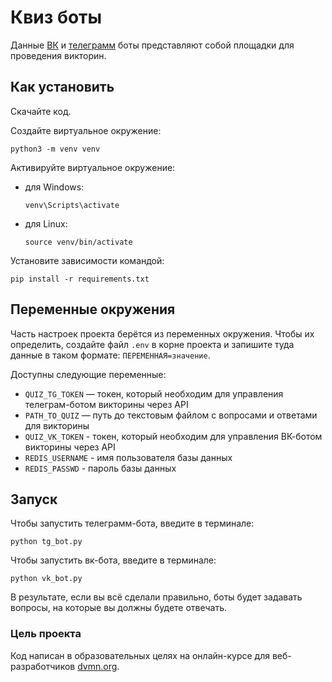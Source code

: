 # Квиз боты 

Данные [ВК](https://vk.ru/club219094613) и [телеграмм](https://t.me/intellectual_quiz_bot) боты представляют собой площадки для проведения викторин. 


## Как установить

Скачайте код.

Создайте виртуальное окружение:

```
python3 -m venv venv
```

Активируйте виртуальное окружение:

- для Windows:
    ```
    venv\Scripts\activate 
    ```
- для Linux:
    ```
    source venv/bin/activate 
    ```

Установите зависимости командой:

```
pip install -r requirements.txt
```

## Переменные окружения

Часть настроек проекта берётся из переменных окружения. Чтобы их определить,
создайте файл `.env` в корне проекта и запишите туда данные в таком
формате: `ПЕРЕМЕННАЯ=значение`.

Доступны следующие переменные:

- `QUIZ_TG_TOKEN` — токен, который необходим для управления телеграм-ботом викторины через API
- `PATH_TO_QUIZ` — путь до текстовым файлом с вопросами и ответами для викторины
- `QUIZ_VK_TOKEN` - токен, который необходим для управления ВК-ботом викторины через API
- `REDIS_USERNAME` - имя пользователя базы данных
- `REDIS_PASSWD` - пароль базы данных


## Запуск

Чтобы запустить телеграмм-бота, введите в терминале:

```
python tg_bot.py 
```

Чтобы запустить вк-бота, введите в терминале:

```
python vk_bot.py 
```

В результате, если вы всё сделали правильно, боты будет задавать вопросы, 
на которые вы должны будете отвечать.

### Цель проекта

Код написан в образовательных целях на онлайн-курсе для
веб-разработчиков [dvmn.org](https://dvmn.org/).